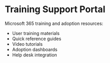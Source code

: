 # Training Support Portal

Microsoft 365 training and adoption resources:
- User training materials
- Quick reference guides
- Video tutorials
- Adoption dashboards
- Help desk integration